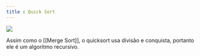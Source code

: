```yaml
---
title : Quick Sort
---
```


![](https://upload.wikimedia.org/wikipedia/commons/9/9c/Quicksort-example.gif)

Assim como o [[Merge Sort]], o quicksort usa divisão e conquista, portanto ele é um algoritmo recursivo.